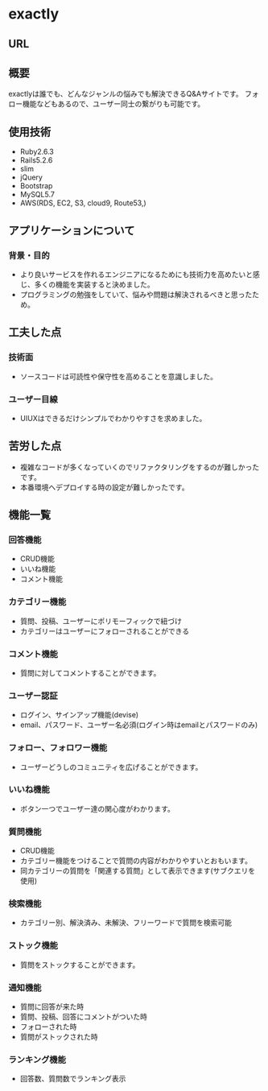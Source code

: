 # exactly

## URL

## 概要
exactlyは誰でも、どんなジャンルの悩みでも解決できるQ&Aサイトです。
フォロー機能などもあるので、ユーザー同士の繋がりも可能です。

## 使用技術

- Ruby2.6.3
- Rails5.2.6
- slim
- jQuery
- Bootstrap
- MySQL5.7
- AWS(RDS, EC2, S3, cloud9, Route53,)

## アプリケーションについて
### 背景・目的
- より良いサービスを作れるエンジニアになるためにも技術力を高めたいと感じ、多くの機能を実装すると決めました。
- プログラミングの勉強をしていて、悩みや問題は解決されるべきと思ったため。

## 工夫した点
### 技術面
- ソースコードは可読性や保守性を高めることを意識しました。
### ユーザー目線
- UIUXはできるだけシンプルでわかりやすさを求めました。

## 苦労した点
- 複雑なコードが多くなっていくのでリファクタリングをするのが難しかったです。
- 本番環境へデプロイする時の設定が難しかったです。

## 機能一覧
### 回答機能
- CRUD機能
- いいね機能
- コメント機能

### カテゴリー機能
- 質問、投稿、ユーザーにポリモーフィックで紐づけ
- カテゴリーはユーザーにフォローされることができる

### コメント機能
- 質問に対してコメントすることができます。

### ユーザー認証
- ログイン、サインアップ機能(devise)
- email、パスワード、ユーザー名必須(ログイン時はemailとパスワードのみ)

### フォロー、フォロワー機能
- ユーザーどうしのコミュニティを広げることができます。

### いいね機能
- ボタン一つでユーザー達の関心度がわかります。

### 質問機能
- CRUD機能
- カテゴリー機能をつけることで質問の内容がわかりやすいとおもいます。
- 同カテゴリーの質問を「関連する質問」として表示できます(サブクエリを使用)

### 検索機能
- カテゴリー別、解決済み、未解決、フリーワードで質問を検索可能

### ストック機能
- 質問をストックすることができます。

### 通知機能
- 質問に回答が来た時
- 質問、投稿、回答にコメントがついた時
- フォローされた時
- 質問がストックされた時

### ランキング機能
- 回答数、質問数でランキング表示


